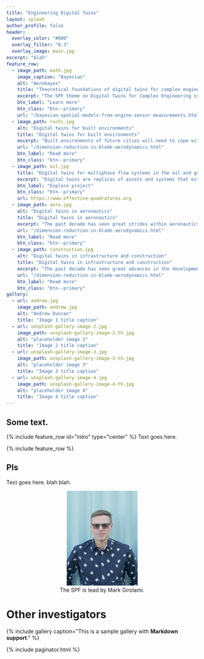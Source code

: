 ```yaml
---
title: "Engineering Digital Twins"
layout: splash
author_profile: false
header:
  overlay_color: "#000"
  overlay_filter: "0.3"
  overlay_image: main.jpg
excerpt: "blah"
feature_row:
  - image_path: math.jpg
    image_caption: "Bayesian"
    alt: "Aerobayes"
    title: "Theoretical foundations of digital twins for complex engineering systems"
    excerpt: "The SPF theme on Digital Twins for Complex Engineering systems comprises sub-themes focusing on digital twins for civil engineering, the energy and aerospace sectors. Despite the diversity of application areas, there are common challenges faced by each which fall within the remit of: computational statistics and uncertainty quantification, the analysis and approximation of partial differential equations (PDEs), AI and machine learning. These challenges relate to the fundamental question of how to systematically combine data with physics-based models in the creation of digital twins, and how then to correctly incorporate digital twins within a risk-stratified decision-making pipeline."
    btn_label: "Learn more"
    btn_class: "btn--primary"
    url: "/bayesian-spatial-models-from-engine-sensor-measurements.html"
  - image_path: ruchi.jpg
    alt: "Digital twins for built environments"
    title: "Digital twins for built environments"
    excerpt: "Built environments of future cities will need to cope with climate change, and also more intricate energy demands. Avant-gardist systems that present synergies, typically via interactions and feedbacks (e.g. close adaptation of energy supply to peoples’ activities, heat recovery from infrastructure, greening of the city) are natural candidates. However, their evaluation, before implementation, can only be achieved by simulation models that accurately represent these complex, interdependent, time-dependent stochastic feedbacks. New types of measurements are necessary to develop and tune these models."
    url: "/dimension-reduction-in-blade-aerodynamics.html"
    btn_label: "Read more"
    btn_class: "btn--primary"
  - image_path: oil.jpg
    title: "Digital twins for multiphase flow systems in the oil and gas and fast moving consumer goods industries"
    excerpt: "Digital twins are replicas of assets and systems that establish a connection between physical and virtual domains. In this programme, we focus on systems in the oil-and-gas, fast-moving-consumer goods manufacturing industries that feature multiphase flows. These flows are central to almost every facet of these industries, which play a major role in the UK and global economy. Within oil-and-gas settings, in spite of decades of research on the complex multiphase flow phenomena that are prevalent in this sector’s applications, a number of significant challenges remain. For instance, three-phase flows comprising oil, water, and air, are exceedingly complex and feature poorly understood dynamics, phase formation and transitions."
    btn_label: "Explore project"
    btn_class: "btn--primary"
    url: https://www.effective-quadratures.org
  - image_path: aero.jpg
    alt: "Digital twins in aeronautics"
    title: "Digital twins in aeronautics"
    excerpt: "The past decade has seen great strides within aeronautics. There has been a sustained effort towards electric propulsion, the deployment of more fuel-efficient aircrafts for commercial travel, and not to mention the new demand for urban aerial taxis—leading to their preliminary development. Across all these scales—large commercial aircrafts, medium sized jets and smaller vertical take-off and landing (VTOL) vehicles—safety, reliability, and efficiency continue to remain paramount; this is especially important given the recent of string of aviation incidences involving fatalities. To ensure both existing machinery and new aviation concepts comply to stringent standards, there is a strong need for more physically representative digital twins of aircraft systems."
    url: "/dimension-reduction-in-blade-aerodynamics.html"
    btn_label: "Read more"
    btn_class: "btn--primary"
  - image_path: construction.jpg
    alt: "Digital twins in infrastructure and construction"
    title: "Digital twins in infrastructure and construction"
    excerpt: "The past decade has seen great advances in the development and deployment of sensing technologies for new build, existing and heritage infrastructure. The ability to produce data at multiple scales ranging from optical strain sensors, laser based geometric measurement of whole structures, to satellite based scanning of interactions of structures and geotechnical phenomena is transforming the way in which construction of assets is conducted and how they are operated and managed throughout their lifetime."
    url: "/dimension-reduction-in-blade-aerodynamics.html"
    btn_label: "Read more"
    btn_class: "btn--primary"
gallery:
  - url: andrew.jpg
    image_path: andrew.jpg
    alt: "Andrew Duncan"
    title: "Image 1 title caption"
  - url: unsplash-gallery-image-2.jpg
    image_path: unsplash-gallery-image-2-th.jpg
    alt: "placeholder image 2"
    title: "Image 2 title caption"
  - url: unsplash-gallery-image-3.jpg
    image_path: unsplash-gallery-image-3-th.jpg
    alt: "placeholder image 3"
    title: "Image 3 title caption"
  - url: unsplash-gallery-image-4.jpg
    image_path: unsplash-gallery-image-4-th.jpg
    alt: "placeholder image 4"
    title: "Image 4 title caption"
---
```

## Some text.
{% include feature_row id="intro" type="center" %}
Text goes here.

{% include feature_row %}
## PIs
Text goes here. blah blah.
<center>
  <figure class="one">
    <a href="/images/mark.jpg"><img src="/images/mark.jpg"></a>
    <figcaption>The SPF is lead by Mark Girolami.</figcaption>
  </figure>
</center>

# Other investigators
{% include gallery caption="This is a sample gallery with **Markdown support**." %}

{% include paginator.html %}
